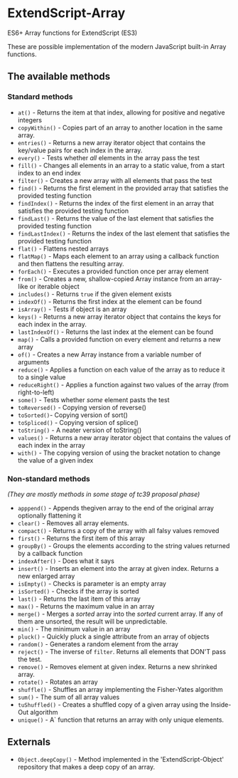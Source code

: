 # ExtendScript-Array

ES6+ Array functions for ExtendScript (ES3)

These are possible implementation of the modern JavaScript built-in Array functions.

## The available methods

### Standard methods

- `at()` - Returns the item at that index, allowing for positive and negative integers
- `copyWithin()` - Copies part of an array to another location in the same array.
- `entries()` - Returns a new array iterator object that contains the key/value pairs for each index in the array.
- `every()` - Tests whether _all_ elements in the array pass the test
- `fill()` - Changes all elements in an array to a static value, from a start index to an end index
- `filter()` - Creates a new array with all elements that pass the test
- `find()` - Returns the first element in the provided array that satisfies the provided testing function
- `findIndex()` - Returns the index of the first element in an array that satisfies the provided testing function
- `findLast()` - Returns the value of the last element that satisfies the provided testing function
- `findLastIndex()` - Returns the index of the last element that satisfies the provided testing function
- `flat()` - Flattens nested arrays
- `flatMap()` - Maps each element to an array using a callback function and then flattens the resulting array.
- `forEach()` - Executes a provided function once per array element
- `from()` - Creates a new, shallow-copied Array instance from an array-like or iterable object
- `includes()` - Returns `true` if the given element exists
- `indexOf()` - Returns the first index at the element can be found
- `isArray()` - Tests if object is an array
- `keys()` - Returns a new array iterator object that contains the keys for each index in the array.
- `lastIndexOf()` - Returns the last index at the element can be found
- `map()` - Calls a provided function on every element and returns a new array
- `of()` - Creates a new Array instance from a variable number of arguments
- `reduce()` - Applies a function on each value of the array as to reduce it to a single value
- `reduceRight()` - Applies a function against two values of the array (from right-to-left)
- `some()` - Tests whether _some_ element pasts the test
- `toReversed()` - Copying version of reverse()
- `toSorted()`- Copying version of sort()
- `toSpliced()` - Copying version of splice()
- `toString()` - A neater version of toString()
- `values()` - Returns a new array iterator object that contains the values of each index in the array
- `with()` - The copying version of using the bracket notation to change the value of a given index

### Non-standard methods

*(They are mostly methods in some stage of tc39 proposal phase)*

- `apppend()` - Appends thegiven array to the end of the original array optionally flattening it
- `clear()` - Removes all array elements.
- `compact()` - Returns a copy of the array with all falsy values removed
- `first()` - Returns the first item of this array
- `groupBy()` - Groups the elements according to the string values returned by a callback function
- `indexAfter()` - Does what it says
- `insert()` - Inserts an element into the array at given index. Returns a new enlarged array
- `isEmpty()` - Checks is parameter is an empty array
- `isSorted()` - Checks if the array is sorted
- `last()` - Returns the last item of this array
- `max()` - Returns the maximum value in an array
- `merge()` - Merges a _sorted_ array into the _sorted_ current array. If any of them are unsorted, the result will be unpredictable.
- `min()` - The minimum value in an array
- `pluck()` - Quickly pluck a single attribute from an array of objects
- `random()` - Generates a random element from the array
- `reject()` - The inverse of `filter`. Returns all elements that DON'T pass the test.
- `remove()` - Removes element at given index. Returns a new shrinked array.
- `rotate()` - Rotates an array
- `shuffle()` - Shuffles an array implementing the Fisher-Yates algorithm
- `sum()` - The sum of all array values
- `tuShuffled()` - Creates a shuffled copy of a given array using the Inside-Out algorithm
- `unique()` - A` function that returns an array with only unique elements.

## Externals

- `Object.deepCopy()` - Method implemented in the 'ExtendScript-Object' repository that makes a deep copy of an array.
